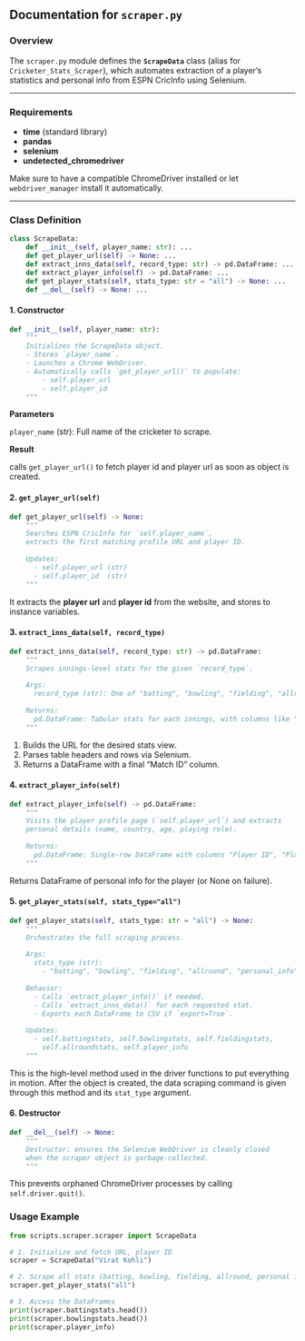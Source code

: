## Documentation for `scraper.py`

### Overview

The `scraper.py` module defines the **`ScrapeData`** class (alias for `Cricketer_Stats_Scraper`), which automates extraction of a player’s statistics and personal info from ESPN CricInfo using Selenium.

---

### Requirements

- **time** (standard library)  
- **pandas**  
- **selenium**  
- **undetected_chromedriver**  

Make sure to have a compatible ChromeDriver installed or let `webdriver_manager` install it automatically.

---

### Class Definition

```python
class ScrapeData:
    def __init__(self, player_name: str): ...
    def get_player_url(self) -> None: ...
    def extract_inns_data(self, record_type: str) -> pd.DataFrame: ...
    def extract_player_info(self) -> pd.DataFrame: ...
    def get_player_stats(self, stats_type: str = "all") -> None: ...
    def __del__(self) -> None: ...
```

#### 1. Constructor

```python
def __init__(self, player_name: str):
    """
    Initializes the ScrapeData object.
    - Stores `player_name`.
    - Launches a Chrome WebDriver.
    - Automatically calls `get_player_url()` to populate:
        - self.player_url
        - self.player_id
    """
```
__Parameters__

`player_name` (str): Full name of the cricketer to scrape.

__Result__

calls `get_player_url()` to fetch player id and player url as soon as object is created. 


#### 2. `get_player_url(self)`

```python
def get_player_url(self) -> None:
    """
    Searches ESPN CricInfo for `self.player_name`,
    extracts the first matching profile URL and player ID.
    
    Updates:
      - self.player_url (str)
      - self.player_id  (str)
    """
```

It extracts the __player url__ and __player id__ from the website, and stores to instance variables. 

#### 3. `extract_inns_data(self, record_type)`

```python
def extract_inns_data(self, record_type: str) -> pd.DataFrame:
    """
    Scrapes innings-level stats for the given `record_type`.
    
    Args:
      record_type (str): One of "batting", "bowling", "fielding", "allround".
    
    Returns:
      pd.DataFrame: Tabular stats for each innings, with columns like "Runs", "Overs", etc.
    """
```

1. Builds the URL for the desired stats view.
2. Parses table headers and rows via Selenium.
3. Returns a DataFrame with a final “Match ID” column.

#### 4. `extract_player_info(self)`

```python
def extract_player_info(self) -> pd.DataFrame:
    """
    Visits the player profile page (`self.player_url`) and extracts
    personal details (name, country, age, playing role).
    
    Returns:
      pd.DataFrame: Single-row DataFrame with columns "Player ID", "Player URL", plus other personal info fields.
    """
```

Returns DataFrame of personal info for the player (or None on failure).

#### 5. `get_player_stats(self, stats_type="all")`

```python
def get_player_stats(self, stats_type: str = "all") -> None:
    """
    Orchestrates the full scraping process.
    
    Args:
      stats_type (str):  
        - "batting", "bowling", "fielding", "allround", "personal_info", or "all" (default).
    
    Behavior:
      - Calls `extract_player_info()` if needed.
      - Calls `extract_inns_data()` for each requested stat.
      - Exports each DataFrame to CSV if `export=True`.
    
    Updates:
      - self.battingstats, self.bowlingstats, self.fieldingstats,
        self.allroundstats, self.player_info
    """
```

This is the high-level method used in the driver functions to put everything in motion. After the object is created, the data scraping command is given through this method and its `stat_type` argument. 

#### 6. Destructor

```python
def __del__(self) -> None:
    """
    Destructor: ensures the Selenium WebDriver is cleanly closed
    when the scraper object is garbage-collected.
    """
```

This prevents orphaned ChromeDriver processes by calling `self.driver.quit()`.

### Usage Example

```python
from scripts.scraper.scraper import ScrapeData

# 1. Initialize and fetch URL, player ID
scraper = ScrapeData("Virat Kohli")

# 2. Scrape all stats (batting, bowling, fielding, allround, personal info)
scraper.get_player_stats("all")

# 3. Access the DataFrames
print(scraper.battingstats.head())
print(scraper.bowlingstats.head())
print(scraper.player_info)
```







